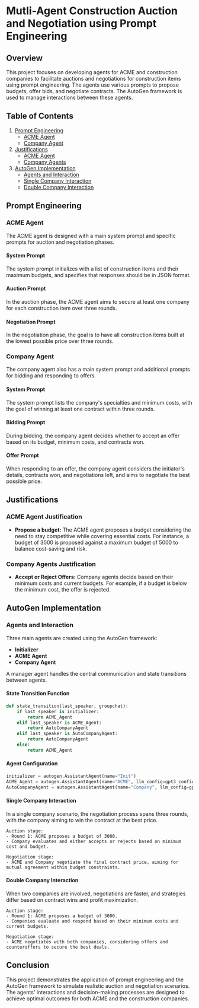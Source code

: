 # Mutli-Agent Construction Auction and Negotiation using Prompt Engineering

## Overview
This project focuses on developing agents for ACME and construction companies to facilitate auctions and negotiations for construction items using prompt engineering. The agents use various prompts to propose budgets, offer bids, and negotiate contracts. The AutoGen framework is used to manage interactions between these agents.

## Table of Contents
1. [Prompt Engineering](#prompt-engineering)
   - [ACME Agent](#acme-agent)
   - [Company Agent](#company-agent)
2. [Justifications](#justifications)
   - [ACME Agent](#acme-agent-justification)
   - [Company Agents](#company-agents-justification)
3. [AutoGen Implementation](#autogen-implementation)
   - [Agents and Interaction](#agents-and-interaction)
   - [Single Company Interaction](#single-company-interaction)
   - [Double Company Interaction](#double-company-interaction)

## Prompt Engineering

### ACME Agent
The ACME agent is designed with a main system prompt and specific prompts for auction and negotiation phases.

#### System Prompt
The system prompt initializes with a list of construction items and their maximum budgets, and specifies that responses should be in JSON format.

#### Auction Prompt
In the auction phase, the ACME agent aims to secure at least one company for each construction item over three rounds.

#### Negotiation Prompt
In the negotiation phase, the goal is to have all construction items built at the lowest possible price over three rounds.

### Company Agent
The company agent also has a main system prompt and additional prompts for bidding and responding to offers.

#### System Prompt
The system prompt lists the company's specialties and minimum costs, with the goal of winning at least one contract within three rounds.

#### Bidding Prompt
During bidding, the company agent decides whether to accept an offer based on its budget, minimum costs, and contracts won.

#### Offer Prompt
When responding to an offer, the company agent considers the initiator's details, contracts won, and negotiations left, and aims to negotiate the best possible price.

## Justifications

### ACME Agent Justification
- **Propose a budget:** The ACME agent proposes a budget considering the need to stay competitive while covering essential costs. For instance, a budget of 3000 is proposed against a maximum budget of 5000 to balance cost-saving and risk.

### Company Agents Justification
- **Accept or Reject Offers:** Company agents decide based on their minimum costs and current budgets. For example, if a budget is below the minimum cost, the offer is rejected.

## AutoGen Implementation

### Agents and Interaction
Three main agents are created using the AutoGen framework:
- **Initializer**
- **ACME Agent**
- **Company Agent**

A manager agent handles the central communication and state transitions between agents.

#### State Transition Function
```python
def state_transition(last_speaker, groupchat):
    if last_speaker is initializer:
        return ACME_Agent
    elif last_speaker is ACME_Agent:
        return AutoCompanyAgent
    elif last_speaker is AutoCompanyAgent:
        return AutoCompanyAgent
    else:
        return ACME_Agent
```

#### Agent Configuration
```python
initializer = autogen.AssistantAgent(name="Init")
ACME_Agent = autogen.AssistantAgent(name="ACME", llm_config=gpt3_config)
AutoCompanyAgent = autogen.AssistantAgent(name="Company", llm_config=gpt3_config)
```
#### Single Company Interaction

In a single company scenario, the negotiation process spans three rounds, with the company aiming to win the contract at the best price.
```
Auction stage:
- Round 1: ACME proposes a budget of 3000.
- Company evaluates and either accepts or rejects based on minimum cost and budget.

Negotiation stage:
- ACME and Company negotiate the final contract price, aiming for mutual agreement within budget constraints.
```

#### Double Company Interaction
When two companies are involved, negotiations are faster, and strategies differ based on contract wins and profit maximization.

```
Auction stage:
- Round 1: ACME proposes a budget of 3000.
- Companies evaluate and respond based on their minimum costs and current budgets.

Negotiation stage:
- ACME negotiates with both companies, considering offers and counteroffers to secure the best deals.
```

## Conclusion
This project demonstrates the application of prompt engineering and the AutoGen framework to simulate realistic auction and negotiation scenarios. The agents' interactions and decision-making processes are designed to achieve optimal outcomes for both ACME and the construction companies.